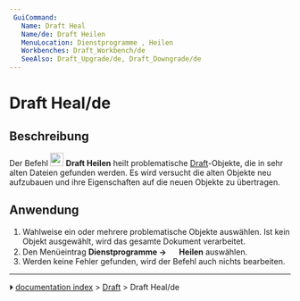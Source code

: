 ```yaml
---
 GuiCommand:
   Name: Draft Heal
   Name/de: Draft Heilen
   MenuLocation: Dienstprogramme , Heilen
   Workbenches: Draft_Workbench/de
   SeeAlso: Draft_Upgrade/de, Draft_Downgrade/de
---
```


# Draft Heal/de



## Beschreibung

Der Befehl <img alt="" src=images/Draft_Heal.svg  style="width:24px;"> **Draft Heilen** heilt problematische [Draft](Draft_Workbench.md)-Objekte, die in sehr alten Dateien gefunden werden. Es wird versucht die alten Objekte neu aufzubauen und ihre Eigenschaften auf die neuen Objekte zu übertragen.



## Anwendung

1.  Wahlweise ein oder mehrere problematische Objekte auswählen. Ist kein Objekt ausgewählt, wird das gesamte Dokument verarbeitet.
2.  Den Menüeintrag **Dienstprogramme → <img src="images/Draft_Heal.svg" width=16px> Heilen** auswählen.
3.  Werden keine Fehler gefunden, wird der Befehl auch nichts bearbeiten.



---
⏵ [documentation index](../README.md) > [Draft](Draft_Workbench.md) > Draft Heal/de
